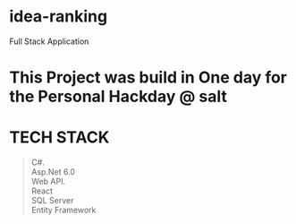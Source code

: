 # idea-ranking
Full Stack Application

# This Project was build in One day for the Personal Hackday @ salt

# TECH STACK
  > C#.  <br />
  > Asp.Net 6.0  <br />
  > Web API.  <br />
  > React  <br />
  > SQL Server  <br />
  > Entity Framework  <br />
